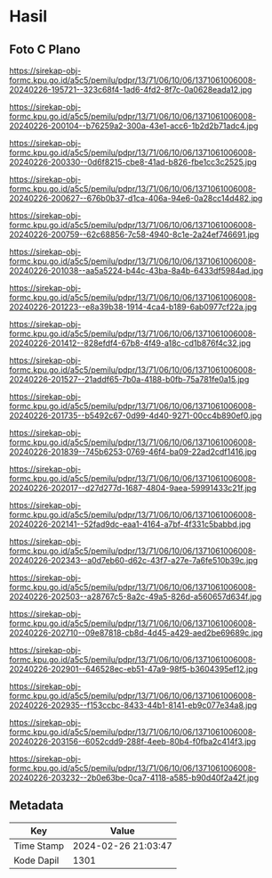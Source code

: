 # Hasil

## Foto C Plano

https://sirekap-obj-formc.kpu.go.id/a5c5/pemilu/pdpr/13/71/06/10/06/1371061006008-20240226-195721--323c68f4-1ad6-4fd2-8f7c-0a0628eada12.jpg

https://sirekap-obj-formc.kpu.go.id/a5c5/pemilu/pdpr/13/71/06/10/06/1371061006008-20240226-200104--b76259a2-300a-43e1-acc6-1b2d2b71adc4.jpg

https://sirekap-obj-formc.kpu.go.id/a5c5/pemilu/pdpr/13/71/06/10/06/1371061006008-20240226-200330--0d6f8215-cbe8-41ad-b826-fbe1cc3c2525.jpg

https://sirekap-obj-formc.kpu.go.id/a5c5/pemilu/pdpr/13/71/06/10/06/1371061006008-20240226-200627--676b0b37-d1ca-406a-94e6-0a28cc14d482.jpg

https://sirekap-obj-formc.kpu.go.id/a5c5/pemilu/pdpr/13/71/06/10/06/1371061006008-20240226-200759--62c68856-7c58-4940-8c1e-2a24ef746691.jpg

https://sirekap-obj-formc.kpu.go.id/a5c5/pemilu/pdpr/13/71/06/10/06/1371061006008-20240226-201038--aa5a5224-b44c-43ba-8a4b-6433df5984ad.jpg

https://sirekap-obj-formc.kpu.go.id/a5c5/pemilu/pdpr/13/71/06/10/06/1371061006008-20240226-201223--e8a39b38-1914-4ca4-b189-6ab0977cf22a.jpg

https://sirekap-obj-formc.kpu.go.id/a5c5/pemilu/pdpr/13/71/06/10/06/1371061006008-20240226-201412--828efdf4-67b8-4f49-a18c-cd1b876f4c32.jpg

https://sirekap-obj-formc.kpu.go.id/a5c5/pemilu/pdpr/13/71/06/10/06/1371061006008-20240226-201527--21addf65-7b0a-4188-b0fb-75a781fe0a15.jpg

https://sirekap-obj-formc.kpu.go.id/a5c5/pemilu/pdpr/13/71/06/10/06/1371061006008-20240226-201735--b5492c67-0d99-4d40-9271-00cc4b890ef0.jpg

https://sirekap-obj-formc.kpu.go.id/a5c5/pemilu/pdpr/13/71/06/10/06/1371061006008-20240226-201839--745b6253-0769-46f4-ba09-22ad2cdf1416.jpg

https://sirekap-obj-formc.kpu.go.id/a5c5/pemilu/pdpr/13/71/06/10/06/1371061006008-20240226-202017--d27d277d-1687-4804-9aea-59991433c21f.jpg

https://sirekap-obj-formc.kpu.go.id/a5c5/pemilu/pdpr/13/71/06/10/06/1371061006008-20240226-202141--52fad9dc-eaa1-4164-a7bf-4f331c5babbd.jpg

https://sirekap-obj-formc.kpu.go.id/a5c5/pemilu/pdpr/13/71/06/10/06/1371061006008-20240226-202343--a0d7eb60-d62c-43f7-a27e-7a6fe510b39c.jpg

https://sirekap-obj-formc.kpu.go.id/a5c5/pemilu/pdpr/13/71/06/10/06/1371061006008-20240226-202503--a28767c5-8a2c-49a5-826d-a560657d634f.jpg

https://sirekap-obj-formc.kpu.go.id/a5c5/pemilu/pdpr/13/71/06/10/06/1371061006008-20240226-202710--09e87818-cb8d-4d45-a429-aed2be69689c.jpg

https://sirekap-obj-formc.kpu.go.id/a5c5/pemilu/pdpr/13/71/06/10/06/1371061006008-20240226-202901--646528ec-eb51-47a9-98f5-b3604395ef12.jpg

https://sirekap-obj-formc.kpu.go.id/a5c5/pemilu/pdpr/13/71/06/10/06/1371061006008-20240226-202935--f153ccbc-8433-44b1-8141-eb9c077e34a8.jpg

https://sirekap-obj-formc.kpu.go.id/a5c5/pemilu/pdpr/13/71/06/10/06/1371061006008-20240226-203156--6052cdd9-288f-4eeb-80b4-f0fba2c414f3.jpg

https://sirekap-obj-formc.kpu.go.id/a5c5/pemilu/pdpr/13/71/06/10/06/1371061006008-20240226-203232--2b0e63be-0ca7-4118-a585-b90d40f2a42f.jpg


## Metadata

| Key        | Value               |
| ---------- | ------------------- |
| Time Stamp | 2024-02-26 21:03:47 |
| Kode Dapil | 1301                |



